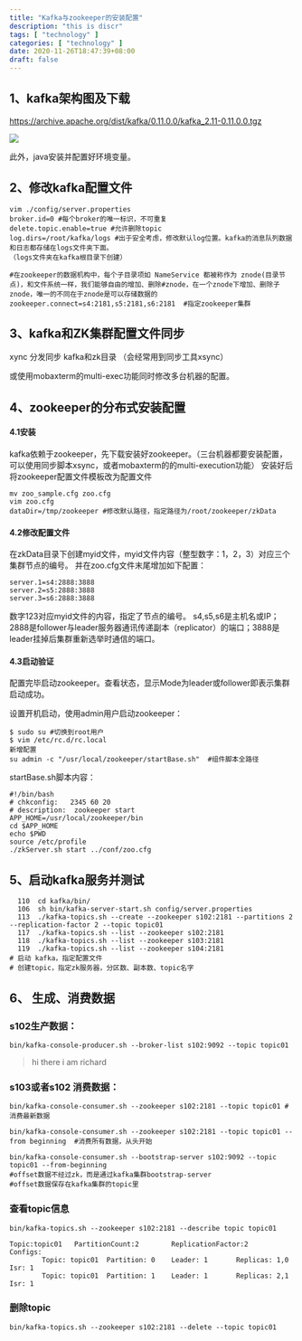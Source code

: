 ```yaml
---
title: "Kafka与zookeeper的安装配置"
description: "this is discr"
tags: [ "technology" ]
categories: [ "technology" ]
date: 2020-11-26T18:47:39+08:00
draft: false
---
```


## 1、kafka架构图及下载
https://archive.apache.org/dist/kafka/0.11.0.0/kafka_2.11-0.11.0.0.tgz

![](https://i.bmp.ovh/imgs/2020/12/799f1bc647c4608b.png)

此外，java安装并配置好环境变量。

## 2、修改kafka配置文件
```
vim ./config/server.properties
broker.id=0 #每个broker的唯一标识，不可重复
delete.topic.enable=true #允许删除topic
log.dirs=/root/kafka/logs #出于安全考虑，修改默认log位置。kafka的消息队列数据和日志都存储在logs文件夹下面。
（logs文件夹在kafka根目录下创建）

#在zookeeper的数据机构中，每个子目录项如 NameService 都被称作为 znode(目录节点)，和文件系统一样，我们能够自由的增加、删除#znode，在一个znode下增加、删除子znode，唯一的不同在于znode是可以存储数据的
zookeeper.connect=s4:2181,s5:2181,s6:2181  #指定zookeeper集群
```

## 3、kafka和ZK集群配置文件同步

xync 分发同步 kafka和zk目录 （会经常用到同步工具xsync）

或使用mobaxterm的multi-exec功能同时修改多台机器的配置。

## 4、zookeeper的分布式安装配置
#### 4.1安装

kafka依赖于zookeeper，先下载安装好zookeeper。（三台机器都要安装配置，可以使用同步脚本xsync，或者mobaxterm的的multi-execution功能）
安装好后将zookeeper配置文件模板改为配置文件

```
mv zoo_sample.cfg zoo.cfg
vim zoo.cfg
dataDir=/tmp/zookeeper #修改默认路径，指定路径为/root/zookeeper/zkData

```
#### 4.2修改配置文件

在zkData目录下创建myid文件，myid文件内容（整型数字：1，2，3）对应三个集群节点的编号。
并在zoo.cfg文件末尾增加如下配置：

```
server.1=s4:2888:3888
server.2=s5:2888:3888
server.3=s6:2888:3888
```
数字123对应myid文件的内容，指定了节点的编号。
s4,s5,s6是主机名或IP；2888是follower与leader服务器通讯传递副本（replicator）的端口；3888是leader挂掉后集群重新选举时通信的端口。

#### 4.3启动验证

配置完毕启动zookeeper。查看状态，显示Mode为leader或follower即表示集群启动成功。

设置开机启动，使用admin用户启动zookeeper：

```
$ sudo su #切换到root用户
$ vim /etc/rc.d/rc.local
新增配置
su admin -c "/usr/local/zookeeper/startBase.sh"  #组件脚本全路径

```

startBase.sh脚本内容：

```
#!/bin/bash
# chkconfig:   2345 60 20
# description:  zookeeper start
APP_HOME=/usr/local/zookeeper/bin
cd $APP_HOME
echo $PWD
source /etc/profile
./zkServer.sh start ../conf/zoo.cfg
```

## 5、启动kafka服务并测试

```
  110  cd kafka/bin/
  106  sh bin/kafka-server-start.sh config/server.properties
  113  ./kafka-topics.sh --create --zookeeper s102:2181 --partitions 2 --replication-factor 2 --topic topic01
  117  ./kafka-topics.sh --list --zookeeper s102:2181
  118  ./kafka-topics.sh --list --zookeeper s103:2181
  119  ./kafka-topics.sh --list --zookeeper s104:2181
# 启动 kafka，指定配置文件
# 创建topic，指定zk服务器，分区数、副本数、topic名字
```



## 6、 生成、消费数据

### s102生产数据：

```
bin/kafka-console-producer.sh --broker-list s102:9092 --topic topic01
```


>hi there
>i am richard



### s103或者s102 消费数据：

```
bin/kafka-console-consumer.sh --zookeeper s102:2181 --topic topic01 #消费最新数据
```

```
bin/kafka-console-consumer.sh --zookeeper s102:2181 --topic topic01 --from beginning  #消费所有数据，从头开始
```

```
bin/kafka-console-consumer.sh --bootstrap-server s102:9092 --topic topic01 --from-beginning
#offset数据不经过zk，而是通过kafka集群bootstrap-server
#offset数据保存在kafka集群的topic里
```

### 查看topic信息

```
bin/kafka-topics.sh --zookeeper s102:2181 --describe topic topic01
```

```
Topic:topic01   PartitionCount:2        ReplicationFactor:2     Configs:
        Topic: topic01  Partition: 0    Leader: 1       Replicas: 1,0   Isr: 1
        Topic: topic01  Partition: 1    Leader: 1       Replicas: 2,1   Isr: 1
```

### 删除topic

```
bin/kafka-topics.sh --zookeeper s102:2181 --delete --topic topic01
```

